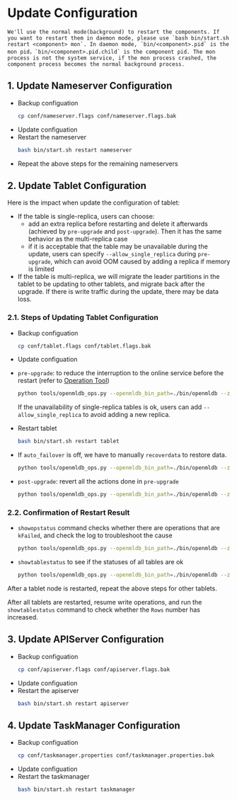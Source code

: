 # Update Configuration

```{note}
We'll use the normal mode(background) to restart the components. If you want to restart them in daemon mode, please use `bash bin/start.sh restart <component> mon`. In daemon mode, `bin/<component>.pid` is the mon pid，`bin/<component>.pid.child` is the component pid. The mon process is not the system service, if the mon process crashed, the component process becomes the normal background process.
```

## 1. Update Nameserver Configuration
* Backup configuation
    ```bash
    cp conf/nameserver.flags conf/nameserver.flags.bak
    ```
* Update configuation
* Restart the nameserver
    ```bash
    bash bin/start.sh restart nameserver
    ```
* Repeat the above steps for the remaining nameservers

## 2. Update Tablet Configuration
Here is the impact when update the configuration of tablet:
* If the table is single-replica, users can choose:
    - add an extra replica before restarting and delete it afterwards (achieved by `pre-upgrade` and `post-upgrade`).
      Then it has the same behavior as the multi-replica case
    - if it is acceptable that the table may be unavailable during the update, users can specify
      `--allow_single_replica` during `pre-upgrade`, which can avoid OOM caused by adding a replica if memory is limited
* If the table is multi-replica, we will migrate the leader partitions in the tablet to be updating
to other tablets, and migrate back after the upgrade.
If there is write traffic during the update, there may be data loss.

### 2.1. Steps of Updating Tablet Configuration
* Backup configuation
    ```bash
    cp conf/tablet.flags conf/tablet.flags.bak
    ```
* Update configuation
* `pre-upgrade`: to reduce the interruption to the online service before the restart (refer to [Operation Tool](./openmldb_ops.md))
    ```bash
    python tools/openmldb_ops.py --openmldb_bin_path=./bin/openmldb --zk_cluster=172.24.4.40:30481 --zk_root_path=/openmldb --cmd=pre-upgrade --endpoints=127.0.0.1:10921
    ```
  If the unavailability of single-replica tables is ok, users can add `--allow_single_replica` to avoid adding a new replica.

* Restart tablet
    ```bash
    bash bin/start.sh restart tablet
    ```
* If `auto_failover` is off, we have to manually `recoverdata` to restore data.
    ```bash
    python tools/openmldb_ops.py --openmldb_bin_path=./bin/openmldb --zk_cluster=172.24.4.40:30481 --zk_root_path=/openmldb --cmd=recoverdata
    ```
* `post-upgrade`: revert all the actions done in `pre-upgrade`
    ```bash
    python tools/openmldb_ops.py --openmldb_bin_path=./bin/openmldb --zk_cluster=172.24.4.40:30481 --zk_root_path=/openmldb --cmd=post-upgrade --endpoints=127.0.0.1:10921
    ```
### 2.2. Confirmation of Restart Result
* `showopstatus` command checks whether there are operations that are `kFailed`, and check the log to troubleshoot the cause
    ```bash
    python tools/openmldb_ops.py --openmldb_bin_path=./bin/openmldb --zk_cluster=172.24.4.40:30481 --zk_root_path=/openmldb --cmd=showopstatus --filter=kFailed
    ```
* `showtablestatus` to see if the statuses of all tables are ok
    ```bash
    python tools/openmldb_ops.py --openmldb_bin_path=./bin/openmldb --zk_cluster=172.24.4.40:30481 --zk_root_path=/openmldb --cmd=showtablestatus
    ```
After a tablet node is restarted, repeat the above steps for other tablets.

After all tablets are restarted, resume write operations, and run the `showtablestatus` command to check whether the `Rows` number has increased.

## 3. Update APIServer Configuration
* Backup configuation
    ```bash
    cp conf/apiserver.flags conf/apiserver.flags.bak
    ```
* Update configuation
* Restart the apiserver
    ```bash
    bash bin/start.sh restart apiserver
    ```
## 4. Update TaskManager Configuration
* Backup configuation
    ```bash
    cp conf/taskmanager.properties conf/taskmanager.properties.bak
    ```
* Update configuation
* Restart the taskmanager
    ```bash
    bash bin/start.sh restart taskmanager
    ```